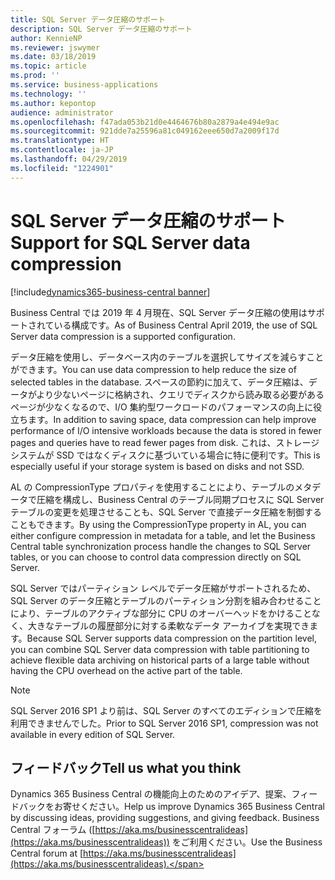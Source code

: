 ```yaml
---
title: SQL Server データ圧縮のサポート
description: SQL Server データ圧縮のサポート
author: KennieNP
ms.reviewer: jswymer
ms.date: 03/18/2019
ms.topic: article
ms.prod: ''
ms.service: business-applications
ms.technology: ''
ms.author: kepontop
audience: administrator
ms.openlocfilehash: f47ada053b21d0e4464676b80a2879a4e494e9ac
ms.sourcegitcommit: 921dde7a25596a81c049162eee650d7a2009f17d
ms.translationtype: HT
ms.contentlocale: ja-JP
ms.lasthandoff: 04/29/2019
ms.locfileid: "1224901"
---
```

# <a name="support-for-sql-server-data-compression"></a><span data-ttu-id="23154-103">SQL Server データ圧縮のサポート</span><span class="sxs-lookup"><span data-stu-id="23154-103">Support for SQL Server data compression</span></span>

[!include[dynamics365-business-central banner](../includes/dynamics365-business-central.md)]

<span data-ttu-id="23154-104">Business Central では 2019 年 4 月現在、SQL Server データ圧縮の使用はサポートされている構成です。</span><span class="sxs-lookup"><span data-stu-id="23154-104">As of Business Central April 2019, the use of SQL Server data compression is a supported configuration.</span></span>

<span data-ttu-id="23154-105">データ圧縮を使用し、データベース内のテーブルを選択してサイズを減らすことができます。</span><span class="sxs-lookup"><span data-stu-id="23154-105">You can use data compression to help reduce the size of selected tables in the database.</span></span> <span data-ttu-id="23154-106">スペースの節約に加えて、データ圧縮は、データがより少ないページに格納され、クエリでディスクから読み取る必要があるページが少なくなるので、I/O 集約型ワークロードのパフォーマンスの向上に役立ちます。</span><span class="sxs-lookup"><span data-stu-id="23154-106">In addition to saving space, data compression can help improve performance of I/O intensive workloads because the data is stored in fewer pages and queries have to read fewer pages from disk.</span></span> <span data-ttu-id="23154-107">これは、ストレージ システムが SSD ではなくディスクに基づいている場合に特に便利です。</span><span class="sxs-lookup"><span data-stu-id="23154-107">This is especially useful if your storage system is based on disks and not SSD.</span></span>

<span data-ttu-id="23154-108">AL の CompressionType プロパティを使用することにより、テーブルのメタデータで圧縮を構成し、Business Central のテーブル同期プロセスに SQL Server テーブルの変更を処理させることも、SQL Server で直接データ圧縮を制御することもできます。</span><span class="sxs-lookup"><span data-stu-id="23154-108">By using the CompressionType property in AL, you can either configure compression in metadata for a table, and let the Business Central table synchronization process handle the changes to SQL Server tables, or you can choose to control data compression directly on SQL Server.</span></span>

<span data-ttu-id="23154-109">SQL Server ではパーティション レベルでデータ圧縮がサポートされるため、SQL Server のデータ圧縮とテーブルのパーティション分割を組み合わせることにより、テーブルのアクティブな部分に CPU のオーバーヘッドをかけることなく、大きなテーブルの履歴部分に対する柔軟なデータ アーカイブを実現できます。</span><span class="sxs-lookup"><span data-stu-id="23154-109">Because SQL Server supports data compression on the partition level, you can combine SQL Server data compression with table partitioning to achieve flexible data archiving on historical parts of a large table without having the CPU overhead on the active part of the table.</span></span>

> [!NOTE]
> <span data-ttu-id="23154-110">SQL Server 2016 SP1 より前は、SQL Server のすべてのエディションで圧縮を利用できませんでした。</span><span class="sxs-lookup"><span data-stu-id="23154-110">Prior to SQL Server 2016 SP1, compression was not available in every edition of SQL Server.</span></span>

## <a name="tell-us-what-you-think"></a><span data-ttu-id="23154-111">フィードバック</span><span class="sxs-lookup"><span data-stu-id="23154-111">Tell us what you think</span></span>
<span data-ttu-id="23154-112">Dynamics 365 Business Central の機能向上のためのアイデア、提案、フィードバックをお寄せください。</span><span class="sxs-lookup"><span data-stu-id="23154-112">Help us improve Dynamics 365 Business Central by discussing ideas, providing suggestions, and giving feedback.</span></span> <span data-ttu-id="23154-113">Business Central フォーラム ([https://aka.ms/businesscentralideas](https://aka.ms/businesscentralideas)) をご利用ください。</span><span class="sxs-lookup"><span data-stu-id="23154-113">Use the Business Central forum at [https://aka.ms/businesscentralideas](https://aka.ms/businesscentralideas).</span></span>
